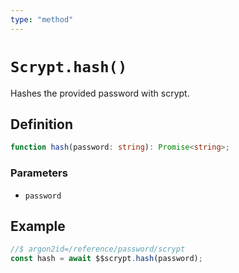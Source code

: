 ```yaml
---
type: "method"
---
```


# `Scrypt.hash()`

Hashes the provided password with scrypt.

## Definition

```ts
function hash(password: string): Promise<string>;
```

### Parameters

- `password`

## Example

```ts
//$ argon2id=/reference/password/scrypt
const hash = await $$scrypt.hash(password);
```
